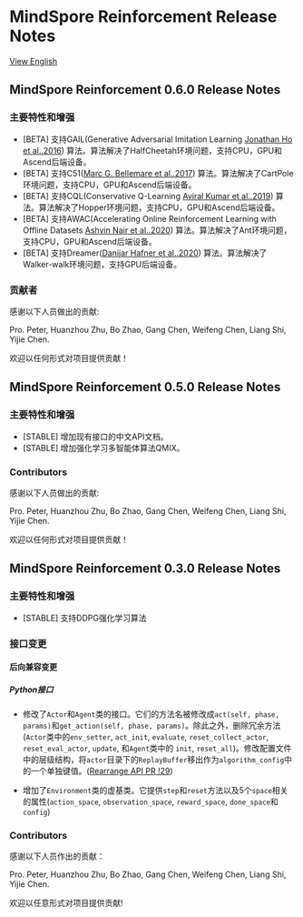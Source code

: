 # MindSpore Reinforcement Release Notes

[View English](./RELEASE.md)

## MindSpore Reinforcement 0.6.0 Release Notes

### 主要特性和增强

- [BETA] 支持GAIL(Generative Adversarial Imitation Learning [Jonathan Ho et al..2016](https://proceedings.neurips.cc/paper/2016/file/cc7e2b878868cbae992d1fb743995d8f-Paper.pdf)) 算法。算法解决了HalfCheetah环境问题，支持CPU，GPU和Ascend后端设备。
- [BETA] 支持C51([Marc G. Bellemare et al..2017](https://arxiv.org/abs/1707.06887)) 算法。算法解决了CartPole环境问题，支持CPU，GPU和Ascend后端设备。
- [BETA] 支持CQL(Conservative Q-Learning [Aviral Kumar et al..2019](https://arxiv.org/pdf/1906.00949)) 算法。算法解决了Hopper环境问题，支持CPU，GPU和Ascend后端设备。
- [BETA] 支持AWAC(Accelerating Online Reinforcement Learning with Offline Datasets [Ashvin Nair et al..2020](https://arxiv.org/abs/2006.09359)) 算法。算法解决了Ant环境问题，支持CPU，GPU和Ascend后端设备。
- [BETA] 支持Dreamer([Danijar Hafner et al..2020](https://arxiv.org/abs/1912.01603)) 算法。算法解决了Walker-walk环境问题，支持GPU后端设备。

### 贡献者

感谢以下人员做出的贡献:

Pro. Peter, Huanzhou Zhu, Bo Zhao, Gang Chen, Weifeng Chen, Liang Shi, Yijie Chen.

欢迎以任何形式对项目提供贡献！

## MindSpore Reinforcement 0.5.0 Release Notes

### 主要特性和增强

- [STABLE] 增加现有接口的中文API文档。
- [STABLE] 增加强化学习多智能体算法QMIX。

### Contributors

感谢以下人员做出的贡献:

Pro. Peter, Huanzhou Zhu, Bo Zhao, Gang Chen, Weifeng Chen, Liang Shi, Yijie Chen.

欢迎以任何形式对项目提供贡献！

## MindSpore Reinforcement 0.3.0 Release Notes

### 主要特性和增强

- [STABLE] 支持DDPG强化学习算法

### 接口变更

#### 后向兼容变更

##### Python接口

- 修改了`Actor`和`Agent`类的接口。它们的方法名被修改成`act(self, phase, params)`和`get_action(self, phase, params)`。除此之外，删除冗余方法(`Actor`类中的`env_setter`, `act_init`, `evaluate`, `reset_collect_actor`, `reset_eval_actor`, `update`, 和`Agent`类中的 `init`, `reset_all`)。修改配置文件中的层级结构，将`actor`目录下的`ReplayBuffer`移出作为`algorithm_config`中的一个单独键值。([Rearrange API PR !29](https://e.gitee.com/mind_spore/repos/mindspore/reinforcement/pulls/29))

- 增加了`Environment`类的虚基类。它提供`step`和`reset`方法以及5个`space`相关的属性(`action_space`, `observation_space`, `reward_space`, `done_space`和`config`)

### Contributors

感谢以下人员作出的贡献：

Pro. Peter, Huanzhou Zhu, Bo Zhao, Gang Chen, Weifeng Chen, Liang Shi, Yijie Chen.

欢迎以任意形式对项目提供贡献!
